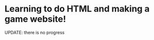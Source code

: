 <!DOCTYPE html>
  </head>
      <body>
          <h1>Learning to do HTML and making a game website!</h1/>
        UPDATE: there is no progress
      </body>
</html>
